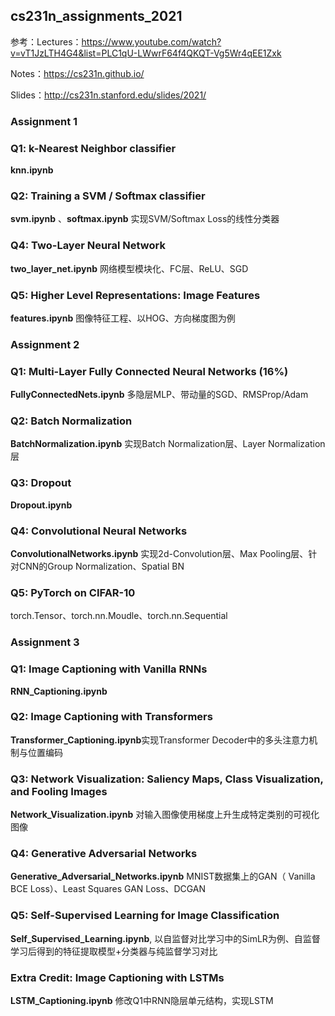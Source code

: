 ## cs231n_assignments_2021

参考：Lectures：https://www.youtube.com/watch?v=vT1JzLTH4G4&list=PLC1qU-LWwrF64f4QKQT-Vg5Wr4qEE1Zxk

Notes：https://cs231n.github.io/

Slides：http://cs231n.stanford.edu/slides/2021/

### Assignment 1

### Q1: k-Nearest Neighbor classifier

**knn.ipynb** 

### Q2: Training a SVM / Softmax classifier

**svm.ipynb** 、**softmax.ipynb** 实现SVM/Softmax Loss的线性分类器

### Q4: Two-Layer Neural Network

**two_layer_net.ipynb** 网络模型模块化、FC层、ReLU、SGD

### Q5: Higher Level Representations: Image Features

**features.ipynb** 图像特征工程、以HOG、方向梯度图为例

### Assignment 2

### Q1: Multi-Layer Fully Connected Neural Networks (16%)

**FullyConnectedNets.ipynb** 多隐层MLP、带动量的SGD、RMSProp/Adam

### Q2: Batch Normalization

**BatchNormalization.ipynb** 实现Batch Normalization层、Layer Normalization层

### Q3: Dropout 

**Dropout.ipynb**

### Q4: Convolutional Neural Networks

**ConvolutionalNetworks.ipynb** 实现2d-Convolution层、Max Pooling层、针对CNN的Group Normalization、Spatial BN

### Q5: PyTorch on CIFAR-10

torch.Tensor、torch.nn.Moudle、torch.nn.Sequential

### Assignment 3

### Q1: Image Captioning with Vanilla RNNs 

**RNN_Captioning.ipynb**

### Q2: Image Captioning with Transformers 

**Transformer_Captioning.ipynb**实现Transformer Decoder中的多头注意力机制与位置编码

### Q3: Network Visualization: Saliency Maps, Class Visualization, and Fooling Images 

**Network_Visualization.ipynb** 对输入图像使用梯度上升生成特定类别的可视化图像

### Q4: Generative Adversarial Networks 

**Generative_Adversarial_Networks.ipynb** MNIST数据集上的GAN（ Vanilla BCE Loss）、Least Squares GAN Loss、DCGAN

### Q5: Self-Supervised Learning for Image Classification

**Self_Supervised_Learning.ipynb**, 以自监督对比学习中的SimLR为例、自监督学习后得到的特征提取模型+分类器与纯监督学习对比

### Extra Credit: Image Captioning with LSTMs 

**LSTM_Captioning.ipynb** 修改Q1中RNN隐层单元结构，实现LSTM